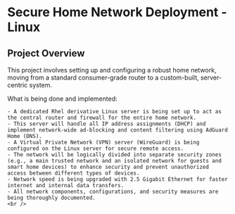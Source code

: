 <h1>Secure Home Network Deployment - Linux</h1>

<h2>Project Overview</h2>
This project involves setting up and configuring a robust home network, moving from a standard consumer-grade router to a custom-built, server-centric system.

What is being done and implemented:

    - A dedicated Rhel derivative Linux server is being set up to act as the central router and firewall for the entire home network.
    - This server will handle all IP address assignments (DHCP) and implement network-wide ad-blocking and content filtering using AdGuard Home (DNS).
    - A Virtual Private Network (VPN) server (WireGuard) is being configured on the Linux server for secure remote access.
    - The network will be logically divided into separate security zones (e.g., a main trusted network and an isolated network for guests and smart home devices) to enhance security and prevent unauthorized access between different types of devices.
    - Network speed is being upgraded with 2.5 Gigabit Ethernet for faster internet and internal data transfers.
    - All network components, configurations, and security measures are being thoroughly documented.
    <br />
